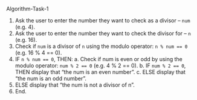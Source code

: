 Algorithm-Task-1

1. Ask the user to enter the number they want to check as a divisor – `num` (e.g. 4).
2. Ask the user to enter the number they want to check the divisor for – `n` (e.g. 16).
3. Check if `num` is a divisor of `n` using the modulo operator: `n % num == 0` (e.g. 16 % 4 == 0).
4. IF `n % num == 0`, THEN:
a. Check if num is even or odd by using the modulo operator: `num % 2 == 0` (e.g. 4 % 2 ==
0).
b. IF `num % 2 == 0`, THEN display that “the num is an even number”.
c. ELSE display that “the num is an odd number”.
5. ELSE display that “the num is not a divisor of n”.
6. End.
